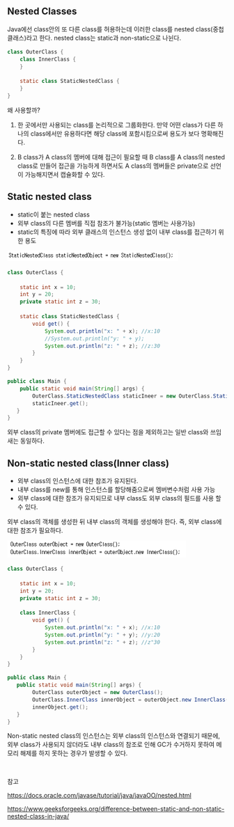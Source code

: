 ## Nested Classes

Java에선 class안의 또 다른 class를 허용하는데 이러한 class를 nested class(중첩 클래스)라고 한다. nested class는 static과 non-static으로 나뉜다. 

```java
class OuterClass {
    class InnerClass {
    }
    
    static class StaticNestedClass {
    }
}
```

왜 사용할까?

1. 한 곳에서만 사용되는 class를 논리적으로 그룹화한다. 만약 어떤 class가 다른 하나의 class에서만 유용하다면 해당 class에 포함시킴으로써 용도가 보다 명확해진다.

2. B class가 A class의 멤버에 대해 접근이 필요할 때 B class를 A class의 nested class로 만들어 접근을 가능하게 하면서도 A class의 멤버들은 private으로 선언이 가능해지면서 캡슐화할 수 있다.

## Static nested class

- static이 붙는 nested class
- 외부 class의 다른 멤버를 직접 참조가 불가능(static 멤버는 사용가능)
- static의 특징에 따라 외부 클래스의 인스턴스 생성 없이 내부 class를 접근하기 위한 용도

![img](https://github.com/dilmah0203/TIL/blob/main/Image/Static%20nested%20class.png)

```java
class OuterClass {

    static int x = 10;
    int y = 20;
    private static int z = 30;

    static class StaticNestedClass {
        void get() {
            System.out.println("x: " + x); //x:10
            //System.out.println("y: " + y);
            System.out.println("z: " + z); //z:30
        }
    }
}
```

```java
public class Main {
    public static void main(String[] args) {
        OuterClass.StaticNestedClass staticIneer = new OuterClass.StaticNestedClass();
        staticIneer.get();
   }
}
```

외부 class의 private 멤버에도 접근할 수 있다는 점을 제외하고는 일반 class와 쓰임새는 동일하다.

## Non-static nested class(Inner class)

-  외부 class의 인스턴스에 대한 참조가 유지된다.
-  내부 class를 new를 통해 인스턴스를 할당해줌으로써 멤버변수처럼 사용 가능
-  외부 class에 대한 참조가 유지되므로 내부 class도 외부 class의 필드를 사용 할 수 있다.

외부 class의 객체를 생성한 뒤 내부 class의 객체를 생성해야 한다. 즉, 외부 class에 대한 참조가 필요하다.

![img2](https://github.com/dilmah0203/TIL/blob/main/Image/Inner%20class.png)

```java
class OuterClass {

    static int x = 10;
    int y = 20;
    private static int z = 30;

    class InnerClass {
        void get() {
            System.out.println("x: " + x); //x:10
            System.out.println("y: " + y); //y:20
            System.out.println("z: " + z); //z"30
        }
    }
}
```

```java
public class Main {
   public static void main(String[] args) {
        OuterClass outerObject = new OuterClass();
        OuterClass.InnerClass innerObject = outerObject.new InnerClass();
        innerObject.get();
   }
}
```

Non-static nested class의 인스턴스는 외부 class의 인스턴스와 연결되기 때문에, 외부 class가 사용되지 않더라도 내부 class의 참조로 인해 GC가 수거하지 못하여 메모리 해제를 하지 못하는 경우가 발생할 수 있다.

<br>

참고

https://docs.oracle.com/javase/tutorial/java/javaOO/nested.html

https://www.geeksforgeeks.org/difference-between-static-and-non-static-nested-class-in-java/


